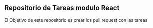 ## Repositorio de Tareas modulo React

El Objetivo de este repositorio es crear los pull request con las tareas